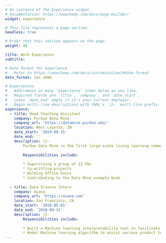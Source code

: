 ```yaml
---
# An instance of the Experience widget.
# Documentation: https://wowchemy.com/docs/page-builder/
widget: experience

# This file represents a page section.
headless: true

# Order that this section appears on the page.
weight: 40

title: Work Experience
subtitle:

# Date format for experience
#   Refer to https://wowchemy.com/docs/customization/#date-format
date_format: Jan 2006

# Experiences.
#   Add/remove as many `experience` items below as you like.
#   Required fields are `title`, `company`, and `date_start`.
#   Leave `date_end` empty if it's your current employer.
#   Begin multi-line descriptions with YAML's `|2-` multi-line prefix.
experience:
  - title: Head Teaching Assistant
    company: Purdue Data Mine
    company_url: 'https://datamine.purdue.edu/'
    location: West Layette, IN
    date_start: '2019-08-15'
    date_end: ''
    description: |2-
        Purdue Data Mine is the first large-scale living learning community for undergraduates from all majors, focused on Data Science for All.  
        
        Responsibilities include:
        
        * Supervising a group of 12 TAs
        * Co-writting projects
        * Holding Office hours
        * Contributing to the Data Mine example book
        
  - title: Data Science Intern
    company: Asana
    company_url: 'https://asana.com'
    location: San Francisco, CA
    date_start: '2018-05-01'
    date_end: '2018-09-31'
    description: |2-
        Responsibilities include:
        
        * Built a Machine learning interpretability tool to facilitate business team understanding of machine learning results.
        * Model Machine learning algorithm to assist various product team decisions.
---
```

